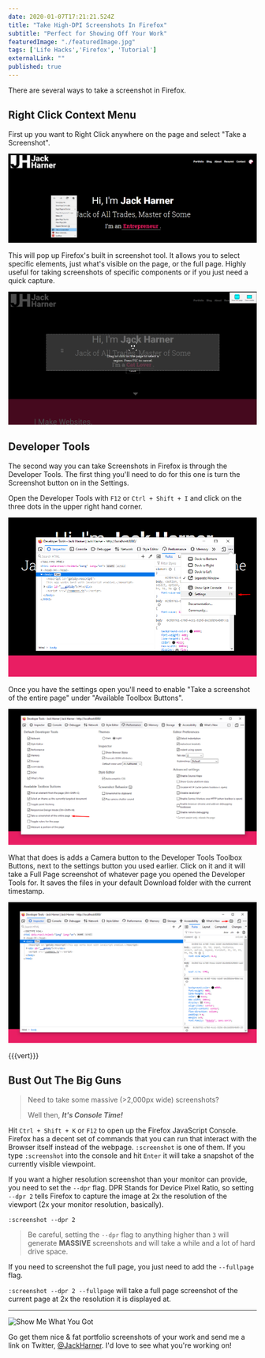 ```yaml
---
date: 2020-01-07T17:21:21.524Z
title: "Take High-DPI Screenshots In Firefox" 
subtitle: "Perfect for Showing Off Your Work"
featuredImage: "./featuredImage.jpg"
tags: ['Life Hacks','Firefox', 'Tutorial']
externalLink: ""
published: true
---
```

There are several ways to take a screenshot in Firefox. 

## Right Click Context Menu

First up you want to Right Click anywhere on the page and select "Take a Screenshot".

![Right Click Anywhere and select "Take A Screenshot"](./screenshot.png)

This will pop up Firefox's built in screenshot tool. It allows you to select specific elements, just what's visible on the page, or the full page. Highly useful for taking screenshots of specific components or if you just need a quick capture. 

![Firefox's In Browser Screenshot Tool In Action](right-click__screenshot.png)

## Developer Tools

The second way you can take Screenshots in Firefox is through the Developer Tools. The first thing you'll need to do for this one is turn the Screenshot button on in the Settings. 

Open the Developer Tools with `F12` or `Ctrl + Shift + I` and click on the three dots in the upper right hand corner.

![](inspector-settings.png)

Once you have the settings open you'll need to enable "Take a screenshot of the entire page" under "Available Toolbox Buttons".

![](take-screenshot-setting.png)

What that does is adds a Camera button to the Developer Tools Toolbox Buttons, next to the settings button you used earlier. Click on it and it will take a Full Page screenshot of whatever page you opened the Developer Tools for. It saves the files in your default Download folder with the current timestamp.

![](screenshot-button.png)

{{{vert}}}

## Bust Out The Big Guns

> Need to take some massive (>2,000px wide) screenshots? 
> 
> Well then, _**It's Console Time!**_

Hit `Ctrl + Shift + K` or `F12` to open up the Firefox JavaScript Console. Firefox has a decent set of commands that you can run that interact with the Browser itself instead of the webpage. `:screenshot` is one of them.  If you type `:screenshot` into the console and hit `Enter` it will take a snapshot of the currently visible viewpoint.

If you want a higher resolution screenshot than your monitor can provide, you need to set the `--dpr` flag. DPR Stands for Device Pixel Ratio, so setting `--dpr 2` tells Firefox to capture the image at 2x the resolution of the viewport (2x your monitor resolution, basically).

```
:screenshot --dpr 2
```
> Be careful, setting the `--dpr` flag to anything higher than `3` will generate **MASSIVE** screenshots and will take a while and a lot of hard drive space.

If you need to screenshot the full page, you just need to add the `--fullpage` flag. 

`:screenshot --dpr 2 --fullpage` will take a full page screenshot of the current page at 2x the resolution it is displayed at. 

---

![Show Me What You Got](https://media.giphy.com/media/26DOs997h6fgsCthu/giphy.gif)

Go get them nice & fat portfolio screenshots of your work and send me a link on Twitter, [@JackHarner](https://twitter.com/jackharner). I'd love to see what you're working on!
